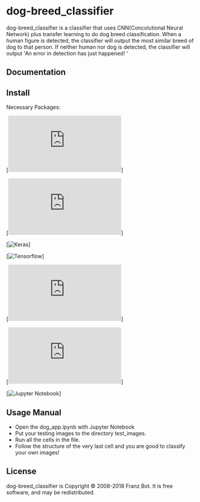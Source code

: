 # dog-breed_classifier

dog-breed_classifier is a classifier that uses CNN(Concolutional Neural Network) plus transfer learning to do dog breed classification. When a human figure is detected, the classifier will output the most similar breed of dog to that person. If neither human nor dog is detected, the classifier will output 'An error in detection has just happened! '


Documentation
-------------

Install
--------

Necessary Packages:

[![SK_learn](http://scikit-learn.org/stable/install.html)] 

[![Numpy](https://www.scipy.org/scipylib/download.html)] 

[![Keras](https://keras.io/)] 

[![Tensorflow](https://www.tensorflow.org/install/)] 

[![Matplotlib](https://matplotlib.org/downloads.html)] 

[![OpenCV2](https://opencv.org/releases.html)] 

[![Jupyter Notebook](http://jupyter.org/install)] 


Usage Manual
-------------
* Open the dog_app.ipynb with Jupyter Notebook
* Put your testing images to the directory test_images. 
* Run all the cells in the file. 
* Follow the structure of the very last cell and you are good to classify your own images!

License
-------

dog-breed_classifier is Copyright © 2008-2018 Franz Bot. It is free
software, and may be redistributed.